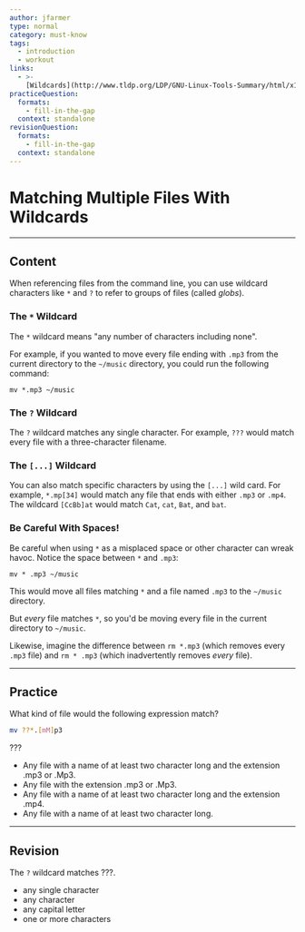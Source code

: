 ```yaml
---
author: jfarmer
type: normal
category: must-know
tags:
  - introduction
  - workout
links:
  - >-
    [Wildcards](http://www.tldp.org/LDP/GNU-Linux-Tools-Summary/html/x11655.htm){website}
practiceQuestion:
  formats:
    - fill-in-the-gap
  context: standalone
revisionQuestion:
  formats:
    - fill-in-the-gap
  context: standalone
---
```


# Matching Multiple Files With Wildcards


---

## Content

When referencing files from the command line, you can use wildcard characters like `*` and `?` to refer to groups of files (called *globs*).

### The `*` Wildcard

The `*` wildcard means "any number of characters including none".

For example, if you wanted to move every file ending with `.mp3` from the current directory to the `~/music` directory, you could run the following command:

```shell
mv *.mp3 ~/music
```

### The `?` Wildcard

The `?` wildcard matches any single character.  For example, `???` would match every file with a three-character filename.

### The `[...]` Wildcard

You can also match specific characters by using the `[...]` wild card.  For example, `*.mp[34]` would match any file that ends with either `.mp3` or `.mp4`.  The wildcard `[CcBb]at` would match `Cat`, `cat`, `Bat`, and `bat`.

### Be Careful With Spaces!

Be careful when using `*` as a misplaced space or other character can wreak havoc.  Notice the space between `*` and `.mp3`:

```shell
mv * .mp3 ~/music
```

This would move all files matching `*` and a file named `.mp3` to the `~/music` directory.

But *every* file matches `*`, so you'd be moving every file in the current directory to `~/music`.

Likewise, imagine the difference between `rm *.mp3` (which removes every `.mp3` file) and `rm * .mp3` (which inadvertently removes *every* file).


---

## Practice

What kind of file would the following expression match? 

```bash
mv ??*.[mM]p3
```

???

- Any file with a name of at least two character long and the extension .mp3 or .Mp3.
- Any file with the extension .mp3 or .Mp3.
- Any file with a name of at least two character long and the extension .mp4.
- Any file with a name of at least two character long.


---

## Revision

The `?` wildcard matches ???.

- any single character
- any character
- any capital letter
- one or more characters
